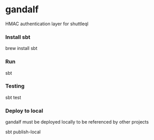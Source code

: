 # gandalf
HMAC authentication layer for shuttleql

### Install sbt
brew install sbt

### Run
sbt

### Testing
sbt test

### Deploy to local
gandalf must be deployed locally to be referenced by other projects

sbt publish-local
